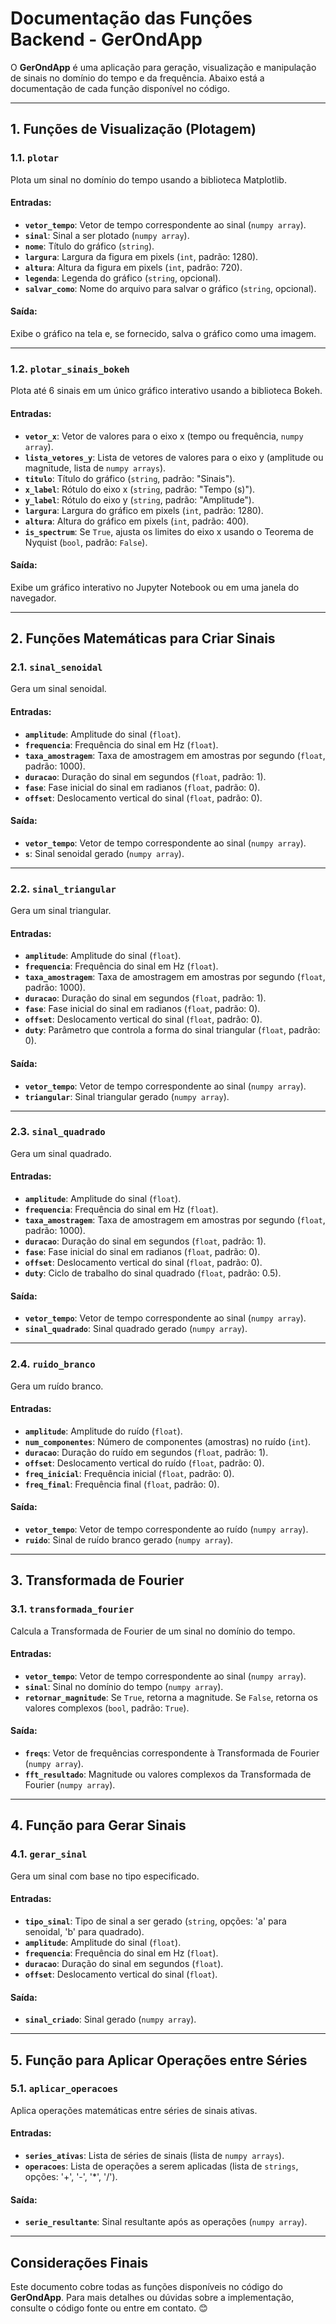 # Documentação das Funções Backend - GerOndApp

O **GerOndApp** é uma aplicação para geração, visualização e manipulação de sinais no domínio do tempo e da frequência. Abaixo está a documentação de cada função disponível no código.

---

## 1. Funções de Visualização (Plotagem)

### 1.1. `plotar`
Plota um sinal no domínio do tempo usando a biblioteca Matplotlib.

#### Entradas:
- **`vetor_tempo`**: Vetor de tempo correspondente ao sinal (`numpy array`).
- **`sinal`**: Sinal a ser plotado (`numpy array`).
- **`nome`**: Título do gráfico (`string`).
- **`largura`**: Largura da figura em pixels (`int`, padrão: 1280).
- **`altura`**: Altura da figura em pixels (`int`, padrão: 720).
- **`legenda`**: Legenda do gráfico (`string`, opcional).
- **`salvar_como`**: Nome do arquivo para salvar o gráfico (`string`, opcional).

#### Saída:
Exibe o gráfico na tela e, se fornecido, salva o gráfico como uma imagem.

---

### 1.2. `plotar_sinais_bokeh`
Plota até 6 sinais em um único gráfico interativo usando a biblioteca Bokeh.

#### Entradas:
- **`vetor_x`**: Vetor de valores para o eixo x (tempo ou frequência, `numpy array`).
- **`lista_vetores_y`**: Lista de vetores de valores para o eixo y (amplitude ou magnitude, lista de `numpy arrays`).
- **`titulo`**: Título do gráfico (`string`, padrão: "Sinais").
- **`x_label`**: Rótulo do eixo x (`string`, padrão: "Tempo (s)").
- **`y_label`**: Rótulo do eixo y (`string`, padrão: "Amplitude").
- **`largura`**: Largura do gráfico em pixels (`int`, padrão: 1280).
- **`altura`**: Altura do gráfico em pixels (`int`, padrão: 400).
- **`is_spectrum`**: Se `True`, ajusta os limites do eixo x usando o Teorema de Nyquist (`bool`, padrão: `False`).

#### Saída:
Exibe um gráfico interativo no Jupyter Notebook ou em uma janela do navegador.

---

## 2. Funções Matemáticas para Criar Sinais

### 2.1. `sinal_senoidal`
Gera um sinal senoidal.

#### Entradas:
- **`amplitude`**: Amplitude do sinal (`float`).
- **`frequencia`**: Frequência do sinal em Hz (`float`).
- **`taxa_amostragem`**: Taxa de amostragem em amostras por segundo (`float`, padrão: 1000).
- **`duracao`**: Duração do sinal em segundos (`float`, padrão: 1).
- **`fase`**: Fase inicial do sinal em radianos (`float`, padrão: 0).
- **`offset`**: Deslocamento vertical do sinal (`float`, padrão: 0).

#### Saída:
- **`vetor_tempo`**: Vetor de tempo correspondente ao sinal (`numpy array`).
- **`s`**: Sinal senoidal gerado (`numpy array`).

---

### 2.2. `sinal_triangular`
Gera um sinal triangular.

#### Entradas:
- **`amplitude`**: Amplitude do sinal (`float`).
- **`frequencia`**: Frequência do sinal em Hz (`float`).
- **`taxa_amostragem`**: Taxa de amostragem em amostras por segundo (`float`, padrão: 1000).
- **`duracao`**: Duração do sinal em segundos (`float`, padrão: 1).
- **`fase`**: Fase inicial do sinal em radianos (`float`, padrão: 0).
- **`offset`**: Deslocamento vertical do sinal (`float`, padrão: 0).
- **`duty`**: Parâmetro que controla a forma do sinal triangular (`float`, padrão: 0).

#### Saída:
- **`vetor_tempo`**: Vetor de tempo correspondente ao sinal (`numpy array`).
- **`triangular`**: Sinal triangular gerado (`numpy array`).

---

### 2.3. `sinal_quadrado`
Gera um sinal quadrado.

#### Entradas:
- **`amplitude`**: Amplitude do sinal (`float`).
- **`frequencia`**: Frequência do sinal em Hz (`float`).
- **`taxa_amostragem`**: Taxa de amostragem em amostras por segundo (`float`, padrão: 1000).
- **`duracao`**: Duração do sinal em segundos (`float`, padrão: 1).
- **`fase`**: Fase inicial do sinal em radianos (`float`, padrão: 0).
- **`offset`**: Deslocamento vertical do sinal (`float`, padrão: 0).
- **`duty`**: Ciclo de trabalho do sinal quadrado (`float`, padrão: 0.5).

#### Saída:
- **`vetor_tempo`**: Vetor de tempo correspondente ao sinal (`numpy array`).
- **`sinal_quadrado`**: Sinal quadrado gerado (`numpy array`).

---

### 2.4. `ruido_branco`
Gera um ruído branco.

#### Entradas:
- **`amplitude`**: Amplitude do ruído (`float`).
- **`num_componentes`**: Número de componentes (amostras) no ruído (`int`).
- **`duracao`**: Duração do ruído em segundos (`float`, padrão: 1).
- **`offset`**: Deslocamento vertical do ruído (`float`, padrão: 0).
- **`freq_inicial`**: Frequência inicial (`float`, padrão: 0).
- **`freq_final`**: Frequência final (`float`, padrão: 0).

#### Saída:
- **`vetor_tempo`**: Vetor de tempo correspondente ao ruído (`numpy array`).
- **`ruido`**: Sinal de ruído branco gerado (`numpy array`).

---

## 3. Transformada de Fourier

### 3.1. `transformada_fourier`
Calcula a Transformada de Fourier de um sinal no domínio do tempo.

#### Entradas:
- **`vetor_tempo`**: Vetor de tempo correspondente ao sinal (`numpy array`).
- **`sinal`**: Sinal no domínio do tempo (`numpy array`).
- **`retornar_magnitude`**: Se `True`, retorna a magnitude. Se `False`, retorna os valores complexos (`bool`, padrão: `True`).

#### Saída:
- **`freqs`**: Vetor de frequências correspondente à Transformada de Fourier (`numpy array`).
- **`fft_resultado`**: Magnitude ou valores complexos da Transformada de Fourier (`numpy array`).

---

## 4. Função para Gerar Sinais

### 4.1. `gerar_sinal`
Gera um sinal com base no tipo especificado.

#### Entradas:
- **`tipo_sinal`**: Tipo de sinal a ser gerado (`string`, opções: 'a' para senoidal, 'b' para quadrado).
- **`amplitude`**: Amplitude do sinal (`float`).
- **`frequencia`**: Frequência do sinal em Hz (`float`).
- **`duracao`**: Duração do sinal em segundos (`float`).
- **`offset`**: Deslocamento vertical do sinal (`float`).

#### Saída:
- **`sinal_criado`**: Sinal gerado (`numpy array`).

---

## 5. Função para Aplicar Operações entre Séries

### 5.1. `aplicar_operacoes`
Aplica operações matemáticas entre séries de sinais ativas.

#### Entradas:
- **`series_ativas`**: Lista de séries de sinais (lista de `numpy arrays`).
- **`operacoes`**: Lista de operações a serem aplicadas (lista de `strings`, opções: '+', '-', '*', '/').

#### Saída:
- **`serie_resultante`**: Sinal resultante após as operações (`numpy array`).

---

## Considerações Finais
Este documento cobre todas as funções disponíveis no código do **GerOndApp**. Para mais detalhes ou dúvidas sobre a implementação, consulte o código fonte ou entre em contato. 😊
